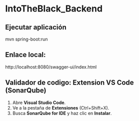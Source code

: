 # IntoTheBlack_Backend

## Ejecutar aplicación
mvn spring-boot:run

## Enlace local:
http://localhost:8080/swagger-ui/index.html

## Validador de codigo: Extension VS Code (SonarQube)
1. Abre **Visual Studio Code**.
2. Ve a la pestaña de **Extensiones** (Ctrl+Shift+X).
3. Busca **SonarQube for IDE** y haz clic en **Instalar**.